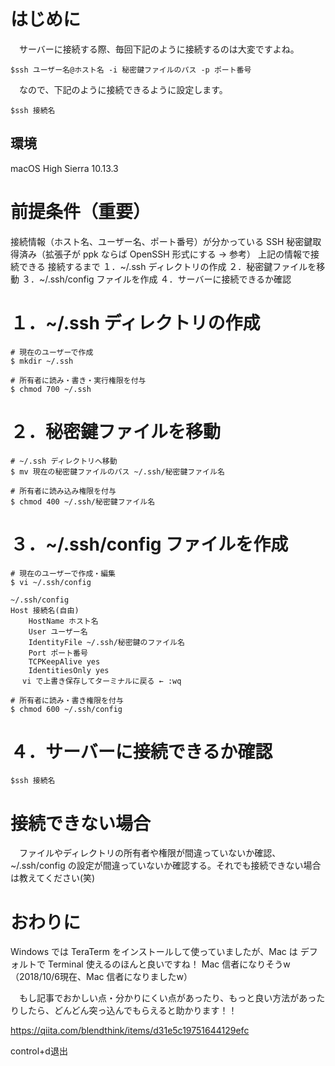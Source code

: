 
# はじめに

　サーバーに接続する際、毎回下記のように接続するのは大変ですよね。

    $ssh ユーザー名@ホスト名 -i 秘密鍵ファイルのパス -p ポート番号
　なので、下記のように接続できるように設定します。

    $ssh 接続名

## 環境

macOS High Sierra 10.13.3

# 前提条件（重要）

接続情報（ホスト名、ユーザー名、ポート番号）が分かっている
SSH 秘密鍵取得済み（拡張子が ppk ならば OpenSSH 形式にする → 参考）
上記の情報で接続できる
接続するまで
１．~/.ssh ディレクトリの作成
２．秘密鍵ファイルを移動
３．~/.ssh/config ファイルを作成
４．サーバーに接続できるか確認

# １．~/.ssh ディレクトリの作成

    # 現在のユーザーで作成
    $ mkdir ~/.ssh
    
    # 所有者に読み・書き・実行権限を付与
    $ chmod 700 ~/.ssh

# ２．秘密鍵ファイルを移動

    # ~/.ssh ディレクトリへ移動
    $ mv 現在の秘密鍵ファイルのパス ~/.ssh/秘密鍵ファイル名
    
    # 所有者に読み込み権限を付与
    $ chmod 400 ~/.ssh/秘密鍵ファイル名

# ３．~/.ssh/config ファイルを作成

    # 現在のユーザーで作成・編集
    $ vi ~/.ssh/config
    
    ~/.ssh/config
    Host 接続名(自由)
        HostName ホスト名
        User ユーザー名
        IdentityFile ~/.ssh/秘密鍵のファイル名
        Port ポート番号
        TCPKeepAlive yes
        IdentitiesOnly yes
    　 vi で上書き保存してターミナルに戻る ← :wq
    
    # 所有者に読み・書き権限を付与
    $ chmod 600 ~/.ssh/config

# ４．サーバーに接続できるか確認

    $ssh 接続名

# 接続できない場合

　ファイルやディレクトリの所有者や権限が間違っていないか確認、~/.ssh/config の設定が間違っていないか確認する。それでも接続できない場合は教えてください(笑)

# おわりに

Windows では TeraTerm をインストールして使っていましたが、Mac は デフォルトで Terminal 使えるのほんと良いですね！ Mac 信者になりそうw （2018/10/6現在、Mac 信者になりましたw）

　もし記事でおかしい点・分かりにくい点があったり、もっと良い方法があったりしたら、どんどん突っ込んでもらえると助かります！！

<https://qiita.com/blendthink/items/d31e5c19751644129efc>

control+d退出